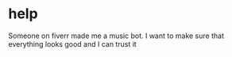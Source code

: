 # help
Someone on fiverr made me a music bot. I want to make sure that everything looks good and I can trust it

